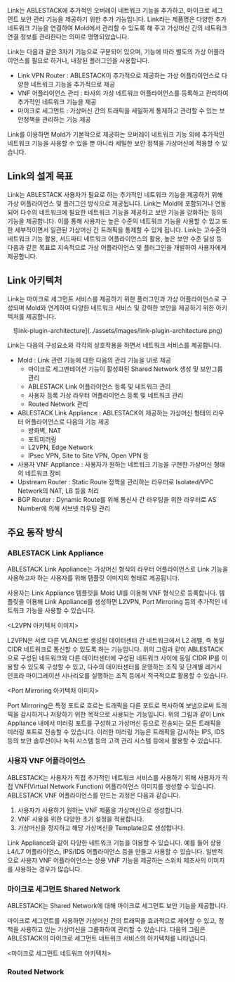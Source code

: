 Link는 ABLESTACK에 추가적인 오버레이 네트워크 기능을 추가하고, 마이크로 세그먼트 보안 관리 기능을 제공하기 위한 추가 기능입니다. Link라는 제품명은 다양한 추가 네트워크 기능을 연결하여 Mold에서 관리할 수 있도록 해 주고 가상머신 간의 네트워크 연결 정보를 관리한다는 의미로 명명되었습니다. 

Link는 다음과 같은 3자기 기능으로 구분되어 있으며, 기능에 따라 별도의 가상 어플라이언스를 필요로 하거나, 내장된 플러그인을 사용합니다. 

- Link VPN Router : ABLESTACK이 추가적으로 제공하는 가상 어플라이언스로 다양한 네트워크 기능을 추가적으로 제공
- VNF 어플라이언스 관리 : 타사의 가상 네트워크 어플라이언스를 등록하고 관리하여 추가적인 네트워크 기능을 제공
- 마이크로 세그먼트 : 가상머신 간의 트래픽을 세밀하게 통제하고 관리할 수 있는 보안정책을 관리하는 기능 제공

Link를 이용하면 Mold가 기본적으로 제공하는 오버레이 네트워크 기능 외에 추가적인 네트워크 기능을 사용할 수 있을 뿐 아니라 세밀한 보안 정책을 가상머신에 적용할 수 있습니다. 

## Link의 설계 목표

Link는 ABLESTACK 사용자가 필요로 하는 추가적인 네트워크 기능을 제공하기 위해 가상 어플라이언스 및 플러그인 방식으로 제공됩니다. Link는 Mold에 포함되거나 연동되어 다수의 네트워크에 필요한 네트워크 기능을 제공하고 보안 기능을 강화하는 등의 기능을 제공합니다. 이를 통해 사용자는 높은 수준의 네트워크 기능을 사용할 수 있고 또한 세부적이면서 일관된 가상머신 간 트래픽을 통제할 수 있게 됩니다. Link는 고수준의 네트워크 기능 활용, 서드파티 네트워크 어플라이언스의 활용, 높은 보안 수준 달성 등 다음과 같은 목표로 지속적으로 가상 어플라이언스 및 플러그인을 개발하여 사용자에게 제공합니다. 

## Link 아키텍처

Link는 마이크로 세그먼트 서비스를 제공하기 위한 플러그인과 가상 어플라이언스로 구성되며 Mold와 연계하여 다양한 네트워크 서비스 및 강력한 보안을 제공하기 위한 아키텍처를 제공합니다. 

<center>
![link-plugin-architecture](../assets/images/link-plugin-architecture.png)
</center>


Link는 다음의 구성요소와 각각의 상호작용을 하면서 네트워크 서비스를 제공합니다. 

- Mold : Link 관련 기능에 대한 다음의 관리 기능을 UI로 제공
    - 마이크로 세그멘테이션 기능이 활성화된 Shared Network 생성 및 보안그룹 관리
    - ABLESTACK Link 어플라이언스 등록 및 네트워크 관리
    - 사용자 등록 가상 라우터 어플라이언스 등록 및 네트워크 관리
    - Routed Network 관리
- ABLESTACK Link Appliance : ABLESTACK이 제공하는 가상머신 형태의 라우터 어플라이언스로 다음의 기능 제공
    - 방화벽, NAT
    - 포트미러링
    - L2VPN, Edge Network
    - IPsec VPN, Site to Site VPN, Open VPN 등
- 사용자 VNF Appliance : 사용자가 원하는 네트워크 기능을 구현한 가상머신 형태의 네트워크 장비
- Upstream Router : Static Route 정책을 관리하는 라우터로 Isolated/VPC Network의 NAT, LB 등을 처리
- BGP Router : Dynamic Route를 위해 통신사 간 라우팅을 위한 라우터로 AS Number에 의해 서브넷 라우팅 관리

## 주요 동작 방식

### ABLESTACK Link Appliance

ABLESTACK Link Appliance는 가상머신 형식의 라우터 어플라이언스로 Link 기능을 사용하고자 하는 사용자를 위해 템플릿 이미지의 형태로 제공됩니다. 

사용자는 Link Appliance 템플릿을 Mold UI를 이용해 VNF 형식으로 등록합니다. 템플릿을 이용해 Link Appliance를 생성하면 L2VPN, Port Mirroring 등의 추가적인 네트워크 기능을 사용할 수 있습니다. 

<L2VPN 아키텍처 이미지>

L2VPN은 서로 다른 VLAN으로 생성된 데이터센터 간 네트워크에서 L2 레벨, 즉 동일 CIDR 네트워크로 통신할 수 있도록 하는 기능입니다. 위의 그림과 같이 ABLESTACK으로 구성된 네트워크와 다른 데이터센터에 구성된 네트워크 사이에 동일 CIDR IP를 이용할 수 있도록 구성할 수 있고, 다수의 데이터센터를 운영하는 조직 및 단계별 레거시 인프라 마이그레이션 시나리오를 실행하는 조직 등에서 적극적으로 활용할 수 있습니다. 

<Port Mirroring 아키텍처 이미지>

Port Mirroring은 특정 포트로 흐르는 트래픽을 다른 포트로 복사하여 보냄으로써 트래픽을 감시하거나 저장하기 위한 목적으로 사용되는 기능입니다. 위의 그림과 같이 Link Appliance 내에서 미러링 포트를 구성하고 가상머신 등으로 전송되는 모든 트래픽을 미러링 포트로 전송할 수 있습니다. 이러한 미러링 기능은 트래픽을 감시하는 IPS, IDS 등의 보안 솔루션이나 녹취 시스템 등의 고객 관리 시스템 등에서 활용할 수 있습니다.

### 사용자 VNF 어플라이언스

ABLESTACK는 사용자가 직접 추가적인 네트워크 서비스를 사용하기 위해 사용자가 직접 VNF(Virtual Network Function) 어플라이언스 이미지를 생성할 수 있습니다. ABLESTACK VNF 어플라이언스를 만드는 과정은 다음과 같습니다. 

1. 사용자가 사용하기 원하는 VNF 제품을 가상머신으로 생성합니다.
2. VNF 사용을 위한 다양한 초기 설정을 적용합니다.
3. 가상머신을 정지하고 해당 가상머신을 Template으로 생성합니다.

Link Appliance와 같이 다양한 네트워크 기능을 이용할 수 있습니다. 예를 들어 상용 L4/L7 어플라이언스, IPS/IDS 어플라이언스 등을 만들고 사용할 수 있습니다. 일반적으로 사용자 VNF 어플라이언스는 상용 VNF 기능을 제공하는 스위치 제조사의 이미지를 사용하는 경우가 많습니다. 

### 마이크로 세그먼트 Shared Network

ABLESTACK는 Shared Network에 대해 마이크로 세그먼트 보안 기능을 제공합니다. 

마이크로 세그먼트를 사용하면 가상머신 간의 트래픽을 효과적으로 제어할 수 있고, 정책을 사용하고 있는 가상머신을 그룹화하여 관리할 수 있습니다. 다음의 그림은 ABLESTACK의 마이크로 세그먼트 네트워크 서비스의 아키텍처를 나타냅니다.

<마이크로 세그먼트 네트워크 아키텍처>



### Routed Network
